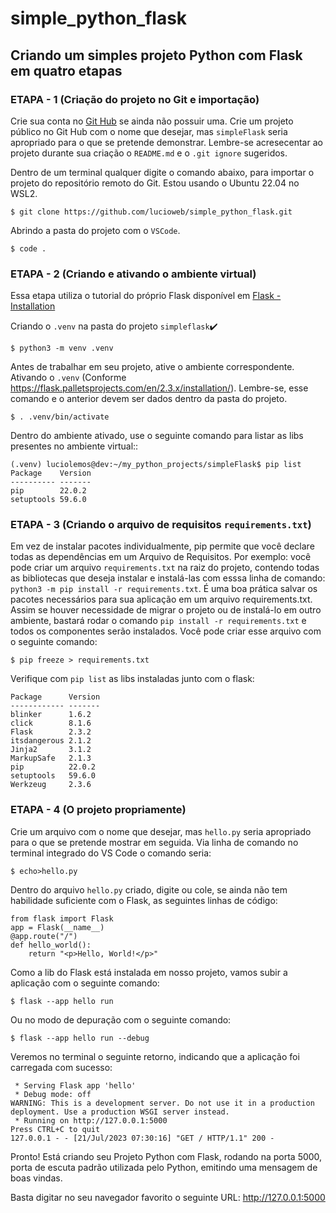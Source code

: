 # simple_python_flask
## Criando um simples projeto Python com Flask em quatro etapas
### ETAPA - 1 (Criação do projeto no Git e importação)

Crie sua conta no [Git Hub](https://github.com/) se ainda não possuir uma.
Crie um projeto público no Git Hub com o nome que desejar, mas `simpleFlask` seria apropriado para o que se pretende demonstrar.
Lembre-se acresecentar ao projeto durante sua criação o `README.md` e o `.git ignore` sugeridos. 

Dentro de um terminal qualquer digite o comando abaixo, para importar o projeto do repositório remoto do Git.
Estou usando o Ubuntu 22.04 no WSL2.
```
$ git clone https://github.com/lucioweb/simple_python_flask.git
```

Abrindo a pasta do projeto com o `VSCode`.
```
$ code .
```

### ETAPA - 2 (Criando e ativando o ambiente virtual)
Essa etapa utiliza o tutorial do próprio Flask disponível em [Flask - Installation](https://flask.palletsprojects.com/en/2.3.x/installation/#dependencies)

Criando o `.venv` na pasta do projeto `simpleflask`✔️
```
$ python3 -m venv .venv
```

Antes de trabalhar em seu projeto, ative o ambiente correspondente.
Ativando o `.venv` (Conforme https://flask.palletsprojects.com/en/2.3.x/installation/). 
Lembre-se, esse comando e o anterior devem ser dados dentro da pasta do projeto.
```
$ . .venv/bin/activate
```

Dentro do ambiente ativado, use o seguinte comando para listar as libs presentes no ambiente virtual::
```
(.venv) luciolemos@dev:~/my_python_projects/simpleFlask$ pip list
Package    Version
---------- -------
pip        22.0.2
setuptools 59.6.0
```

### ETAPA - 3 (Criando o arquivo de requisitos `requirements.txt`)
Em vez de instalar pacotes individualmente, pip permite que você declare todas as dependências em um Arquivo de Requisitos.
Por exemplo: você pode criar um arquivo `requirements.txt` na raiz do projeto, contendo todas as bibliotecas que deseja instalar e instalá-las com esssa linha de comando: `python3 -m pip install -r requirements.txt`.
É uma boa prática salvar os pacotes necessários para sua aplicação em um arquivo requirements.txt. 
Assim se houver necessidade de migrar o projeto ou de instalá-lo em outro ambiente, bastará rodar o comando `pip install -r requirements.txt` e todos os componentes serão instalados. Você pode criar esse arquivo com o seguinte comando:
```
$ pip freeze > requirements.txt
```

Verifique com `pip list` as libs instaladas junto com o flask:
```
Package      Version
------------ -------
blinker      1.6.2
click        8.1.6
Flask        2.3.2
itsdangerous 2.1.2
Jinja2       3.1.2
MarkupSafe   2.1.3
pip          22.0.2
setuptools   59.6.0
Werkzeug     2.3.6
```

### ETAPA - 4 (O projeto propriamente)
Crie um arquivo com o nome que desejar, mas `hello.py` seria apropriado para o que se pretende mostrar em seguida.
Via linha de comando no terminal integrado do VS Code o comando seria:
```
$ echo>hello.py
```

Dentro do arquivo `hello.py` criado, digite ou cole, se ainda não tem habilidade suficiente com o Flask, as seguintes linhas de código:
```
from flask import Flask
app = Flask(__name__)
@app.route("/")
def hello_world():
    return "<p>Hello, World!</p>"
```

Como a lib do Flask está instalada em nosso projeto, vamos subir a aplicação com o seguinte comando:
```
$ flask --app hello run
```

Ou no modo de depuração com o seguinte comando:
```
$ flask --app hello run --debug
```

Veremos no terminal o seguinte retorno, indicando que a aplicação foi carregada com sucesso:
```
 * Serving Flask app 'hello'
 * Debug mode: off
WARNING: This is a development server. Do not use it in a production deployment. Use a production WSGI server instead.
 * Running on http://127.0.0.1:5000
Press CTRL+C to quit
127.0.0.1 - - [21/Jul/2023 07:30:16] "GET / HTTP/1.1" 200 -
```

Pronto! Está criando seu Projeto Python com Flask, rodando na porta 5000, porta de escuta padrão utilizada pelo Python, emitindo uma mensagem de boas vindas.

Basta digitar no seu navegador favorito o seguinte URL: http://127.0.0.1:5000
